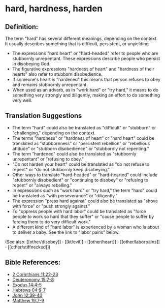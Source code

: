 # hard, hardness, harden #

## Definition: ##

The term "hard" has several different meanings, depending on the context. It usually describes something that is difficult, persistent, or unyielding.

* The expressions "hard heart" or "hard-headed" refer to people who are stubbornly unrepentant. These expressions describe people who persist in disobeying God.
* The figurative expressions "hardness of heart" and "hardness of their hearts" also refer to stubborn disobedience.
* If someone's heart is "hardened" this means that person refuses to obey and remains stubbornly unrepentant.
* When used as an adverb, as in "work hard" or "try hard," it means to do something very strongly and diligently, making an effort to do something very well.

## Translation Suggestions ##

* The term "hard" could also be translated as "difficult" or "stubborn" or "challenging," depending on the context.
* The terms "hardness" or "hardness of heart" or "hard heart" could be translated as "stubbornness" or "persistent rebellion" or "rebellious attitude" or "stubborn disobedience" or "stubbornly not repenting."
* The term "hardened" could also be translated as "stubbornly unrepentant" or "refusing to obey."
* "Do not harden your heart" could be translated as "do not refuse to repent" or "do not stubbornly keep disobeying."
* Other ways to translate "hard-headed" or "hard-hearted" could include "stubbornly disobedient" or "continuing to disobey" or "refusing to repent" or "always rebelling."
* In expressions such as "work hard" or "try hard," the term "hard" could be translated as "with perseverance" or "diligently."
* The expression "press hard against" could also be translated as "shove with force" or "push strongly against."
* To "oppress people with hard labor" could be translated as "force people to work so hard that they suffer" or "cause people to suffer by forcing them to do very difficult work."
* A different kind of "hard labor" is experienced by a woman who is about to deliver a baby. See the link to "labor pains" below.

(See also: [[other/disobey]] **·** [[kt/evil]] **·** [[other/heart]] **·** [[other/laborpains]] **·** [[other/stiffnecked]])

## Bible References: ##

* [2 Corinthians 11:22-23](en/tn/2co/help/11/22)
* [Deuteronomy 15:7-8](en/tn/deu/help/15/07)
* [Exodus 14:4-5](en/tn/exo/help/14/04)
* [Hebrews 04:6-7](en/tn/heb/help/04/06)
* [John 12:39-40](en/tn/jhn/help/12/39)
* [Matthew 19:7-9](en/tn/mat/help/19/07)